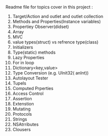 Readme file for topics cover in this project :

1. Target/Action and outlet and outlet collection
2. Methods and Properties(Instance variables)
3. Propertiey Observer(didset)
4. Array<elements>
5. MVC
6. value types(struct) vs refrence type(class)
7. Initializers
8. Type(static) methods
9. Lazy Properties
10. For in loop
11. Dictionary<key,value>
12. Type Conversion (e.g. UInit32( anInt))
13. Autolayout Tester
14. Tupels
15. Computed Prperties
16. Access Control
17. Assertion
18. Extenstion
19. Mutating
20. Protocols
21. Strings
22. NSAtrributes
23. Clousers
